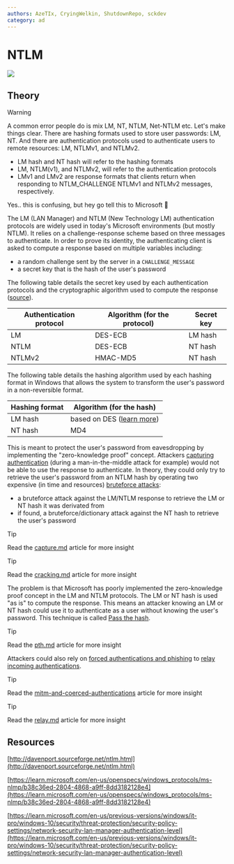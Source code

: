 ```yaml
---
authors: AzeTIx, CryingWelkin, ShutdownRepo, sckdev
category: ad
---
```


# NTLM

![](<../assets/Pass the things (dark).png>)

## Theory

> [!WARNING]
> A common error people do is mix LM, NT, NTLM, Net-NTLM etc. Let's make things clear. There are hashing formats used to store user passwords: LM, NT. And there are authentication protocols used to authenticate users to remote resources: LM, NTLMv1, and NTLMv2.
> 
> * LM hash and NT hash will refer to the hashing formats
> * LM, NTLM(v1), and NTLMv2, will refer to the authentication protocols
> * LMv1 and LMv2 are response formats that clients return when responding to NTLM_CHALLENGE NTLMv1 and NTLMv2 messages, respectively.
> 
> Yes.. this is confusing, but hey go tell this to Microsoft :triumph:

The LM (LAN Manager) and NTLM (New Technology LM) authentication protocols are widely used in today's Microsoft environments (but mostly NTLM). It relies on a challenge-response scheme based on three messages to authenticate. In order to prove its identity, the authenticating client is asked to compute a response based on multiple variables including:

* a random challenge sent by the server in a `CHALLENGE_MESSAGE`
* a secret key that is the hash of the user's password

The following table details the secret key used by each authentication protocols and the cryptographic algorithm used to compute the response ([source](https://blog.gentilkiwi.com/securite/mimikatz/overpass-the-hash)).

| Authentication protocol | Algorithm (for the protocol) | Secret key |
| ----------------------- | ---------------------------- | ---------- |
| LM | DES-ECB | LM hash |
| NTLM | DES-ECB | NT hash |
| NTLMv2 | HMAC-MD5 | NT hash |

The following table details the hashing algorithm used by each hashing format in Windows that allows the system to transform the user's password in a non-reversible format.

| Hashing format | Algorithm (for the hash) |
| -------------- | ------------------------------------------------------------------------------------- |
| LM hash | based on DES ([learn more](http://techgenix.com/how-cracked-windows-password-part1/)) |
| NT hash | MD4 |

This is meant to protect the user's password from eavesdropping by implementing the "zero-knowledge proof" concept. Attackers [capturing authentication](capture.md) (during a man-in-the-middle attack for example) would not be able to use the response to authenticate. In theory, they could only try to retrieve the user's password from an NTLM hash by operating two expensive (in time and resources) [bruteforce attacks](./):

* a bruteforce attack against the LM/NTLM response to retrieve the LM or NT hash it was derivated from
* if found, a bruteforce/dictionary attack against the NT hash to retrieve the user's password



> [!TIP]
> Read the [capture.md](capture.md) article for more insight


> [!TIP]
> Read the [cracking.md](../credentials/cracking.md) article for more insight


The problem is that Microsoft has poorly implemented the zero-knowledge proof concept in the LM and NTLM protocols. The LM or NT hash is used "as is" to compute the response. This means an attacker knowing an LM or NT hash could use it to authenticate as a user without knowing the user's password. This technique is called [Pass the hash](pth.md).

> [!TIP]
> Read the [pth.md](pth.md) article for more insight


Attackers could also rely on [forced authentications and phishing](../mitm-and-coerced-authentications/index) to [relay incoming authentications](relay.md).

> [!TIP]
> Read the [mitm-and-coerced-authentications](../mitm-and-coerced-authentications/index) article for more insight


> [!TIP]
> Read the [relay.md](relay.md) article for more insight


## Resources

[http://davenport.sourceforge.net/ntlm.html](http://davenport.sourceforge.net/ntlm.html)

[https://learn.microsoft.com/en-us/openspecs/windows_protocols/ms-nlmp/b38c36ed-2804-4868-a9ff-8dd3182128e4](https://learn.microsoft.com/en-us/openspecs/windows_protocols/ms-nlmp/b38c36ed-2804-4868-a9ff-8dd3182128e4)

[https://learn.microsoft.com/en-us/previous-versions/windows/it-pro/windows-10/security/threat-protection/security-policy-settings/network-security-lan-manager-authentication-level](https://learn.microsoft.com/en-us/previous-versions/windows/it-pro/windows-10/security/threat-protection/security-policy-settings/network-security-lan-manager-authentication-level)
